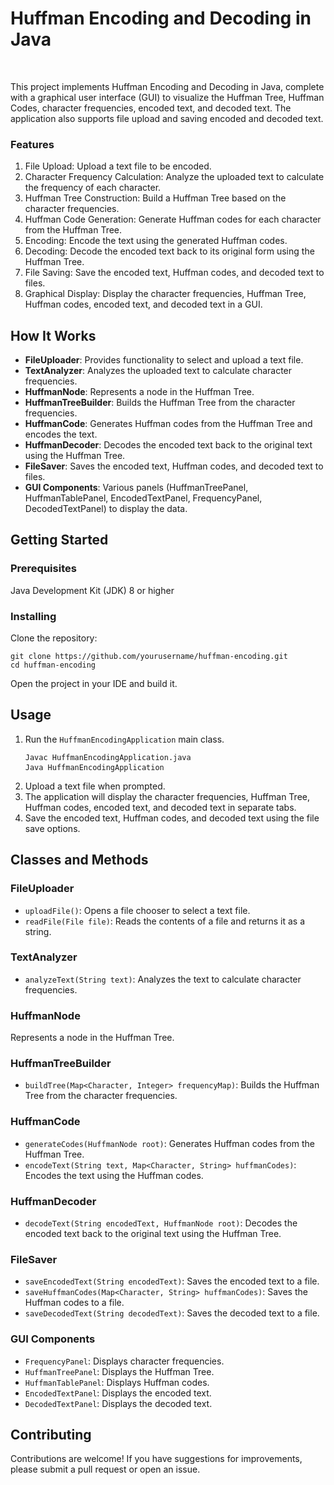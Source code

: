 <h1>Huffman Encoding and Decoding in Java</h1>
<br/>
<p>This project implements Huffman Encoding and Decoding in Java, complete with a graphical user interface (GUI) to visualize the Huffman Tree, Huffman Codes, character frequencies, encoded text, and decoded text. The application also supports file upload and saving encoded and decoded text.</p>

<h3>Features</h3>
<ol>
        <li>File Upload: Upload a text file to be encoded.</li>
        <li>Character Frequency Calculation: Analyze the uploaded text to calculate the frequency of each character.</li>
        <li>Huffman Tree Construction: Build a Huffman Tree based on the character frequencies.</li>
        <li>Huffman Code Generation: Generate Huffman codes for each character from the Huffman Tree.</li>
        <li>Encoding: Encode the text using the generated Huffman codes.</li>
        <li>Decoding: Decode the encoded text back to its original form using the Huffman Tree.</li>
        <li>File Saving: Save the encoded text, Huffman codes, and decoded text to files.</li>
        <li>Graphical Display: Display the character frequencies, Huffman Tree, Huffman codes, encoded text, and decoded text in a GUI.</li>
    </ol>
    <h2>How It Works</h2>
    <ul>
        <li><strong>FileUploader</strong>: Provides functionality to select and upload a text file.</li>
        <li><strong>TextAnalyzer</strong>: Analyzes the uploaded text to calculate character frequencies.</li>
        <li><strong>HuffmanNode</strong>: Represents a node in the Huffman Tree.</li>
        <li><strong>HuffmanTreeBuilder</strong>: Builds the Huffman Tree from the character frequencies.</li>
        <li><strong>HuffmanCode</strong>: Generates Huffman codes from the Huffman Tree and encodes the text.</li>
        <li><strong>HuffmanDecoder</strong>: Decodes the encoded text back to the original text using the Huffman Tree.</li>
        <li><strong>FileSaver</strong>: Saves the encoded text, Huffman codes, and decoded text to files.</li>
        <li><strong>GUI Components</strong>: Various panels (HuffmanTreePanel, HuffmanTablePanel, EncodedTextPanel, FrequencyPanel, DecodedTextPanel) to display the data.</li>
    </ul>
      <h2>Getting Started</h2>
    <h3>Prerequisites</h3>
    <p>Java Development Kit (JDK) 8 or higher</p>
    <h3>Installing</h3>
    <p>Clone the repository:</p>
    <pre><code>git clone https://github.com/yourusername/huffman-encoding.git
cd huffman-encoding
</code></pre>
    <p>Open the project in your IDE and build it.</p>
     <h2>Usage</h2>
    <ol>
        <li>Run the <code>HuffmanEncodingApplication</code> main class.</li>
          <pre><code>Javac HuffmanEncodingApplication.java
Java HuffmanEncodingApplication</code>  </pre>
        <li>Upload a text file when prompted.</li>
        <li>The application will display the character frequencies, Huffman Tree, Huffman codes, encoded text, and decoded text in separate tabs.</li>
        <li>Save the encoded text, Huffman codes, and decoded text using the file save options.</li>
    </ol>
    <h2>Classes and Methods</h2>
    <h3>FileUploader</h3>
    <ul>
        <li><code>uploadFile()</code>: Opens a file chooser to select a text file.</li>
        <li><code>readFile(File file)</code>: Reads the contents of a file and returns it as a string.</li>
    </ul>
    <h3>TextAnalyzer</h3>
    <ul>
        <li><code>analyzeText(String text)</code>: Analyzes the text to calculate character frequencies.</li>
    </ul>
    <h3>HuffmanNode</h3>
    <p>Represents a node in the Huffman Tree.</p>
    <h3>HuffmanTreeBuilder</h3>
    <ul>
        <li><code>buildTree(Map&lt;Character, Integer&gt; frequencyMap)</code>: Builds the Huffman Tree from the character frequencies.</li>
    </ul>
    <h3>HuffmanCode</h3>
    <ul>
        <li><code>generateCodes(HuffmanNode root)</code>: Generates Huffman codes from the Huffman Tree.</li>
        <li><code>encodeText(String text, Map&lt;Character, String&gt; huffmanCodes)</code>: Encodes the text using the Huffman codes.</li>
    </ul>
    <h3>HuffmanDecoder</h3>
    <ul>
        <li><code>decodeText(String encodedText, HuffmanNode root)</code>: Decodes the encoded text back to the original text using the Huffman Tree.</li>
    </ul>
    <h3>FileSaver</h3>
    <ul>
        <li><code>saveEncodedText(String encodedText)</code>: Saves the encoded text to a file.</li>
        <li><code>saveHuffmanCodes(Map&lt;Character, String&gt; huffmanCodes)</code>: Saves the Huffman codes to a file.</li>
        <li><code>saveDecodedText(String decodedText)</code>: Saves the decoded text to a file.</li>
    </ul>
    <h3>GUI Components</h3>
    <ul>
        <li><code>FrequencyPanel</code>: Displays character frequencies.</li>
        <li><code>HuffmanTreePanel</code>: Displays the Huffman Tree.</li>
        <li><code>HuffmanTablePanel</code>: Displays Huffman codes.</li>
        <li><code>EncodedTextPanel</code>: Displays the encoded text.</li>
        <li><code>DecodedTextPanel</code>: Displays the decoded text.</li>
    </ul>
    <h2>Contributing</h2>
    <p>Contributions are welcome! If you have suggestions for improvements, please submit a pull request or open an issue.</p>
